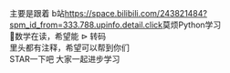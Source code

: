 主要是跟着 b站<https://space.bilibili.com/243821484?spm_id_from=333.788.upinfo.detail.click>莫烦Python学习<br>
🥚数学在读，希望能 $\rhd$ 转码<br>
里头都有注释，希望可以帮到你们<br>
STAR一下吧 大家一起进步学习
